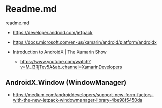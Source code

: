 # Readme.md

readme.md

*   https://developer.android.com/jetpack


*   https://docs.microsoft.com/en-us/xamarin/android/platform/androidx

*   Introduction to AndroidX | The Xamarin Show

    *   https://www.youtube.com/watch?v=M_l3RjTev5A&ab_channel=XamarinDevelopers


## AndroidX.Window (WindowManager)

*   https://medium.com/androiddevelopers/support-new-form-factors-with-the-new-jetpack-windowmanager-library-4be98f5450da







